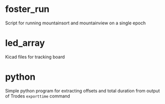 # foster_run
Script for running mountainsort and mountainview on a single epoch

# led_array
Kicad files for tracking board

# python
Simple python program for extracting offsets and total duration from output of Trodes `exporttime` command
